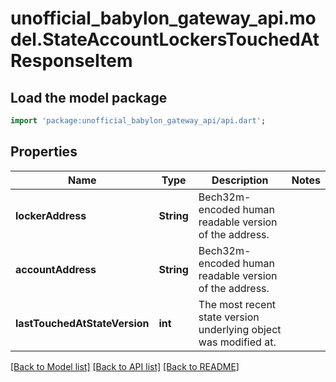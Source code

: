 # unofficial_babylon_gateway_api.model.StateAccountLockersTouchedAtResponseItem

## Load the model package
```dart
import 'package:unofficial_babylon_gateway_api/api.dart';
```

## Properties
Name | Type | Description | Notes
------------ | ------------- | ------------- | -------------
**lockerAddress** | **String** | Bech32m-encoded human readable version of the address. | 
**accountAddress** | **String** | Bech32m-encoded human readable version of the address. | 
**lastTouchedAtStateVersion** | **int** | The most recent state version underlying object was modified at. | 

[[Back to Model list]](../README.md#documentation-for-models) [[Back to API list]](../README.md#documentation-for-api-endpoints) [[Back to README]](../README.md)


